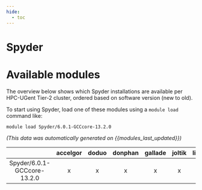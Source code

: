 ```yaml
---
hide:
  - toc
---
```


Spyder
======

# Available modules


The overview below shows which Spyder installations are available per HPC-UGent Tier-2 cluster, ordered based on software version (new to old).

To start using Spyder, load one of these modules using a `module load` command like:

```shell
module load Spyder/6.0.1-GCCcore-13.2.0
```

*(This data was automatically generated on {{modules_last_updated}})*  

| |accelgor|doduo|donphan|gallade|joltik|litleo|shinx|
| :---: | :---: | :---: | :---: | :---: | :---: | :---: | :---: |
|Spyder/6.0.1-GCCcore-13.2.0|x|x|x|x|x|x|x|
